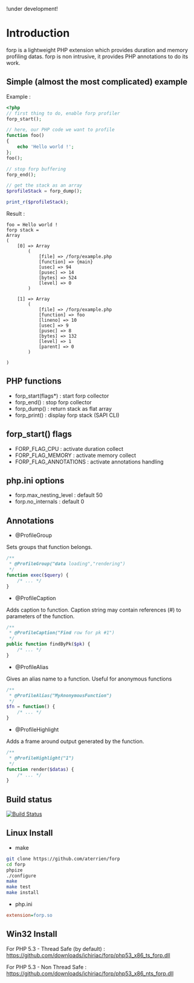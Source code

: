 !under development!

# Introduction #

forp is a lightweight PHP extension which provides duration and memory profiling datas. forp is non intrusive, it provides PHP annotations to do its work.


## Simple (almost the most complicated) example ##

Example :
```php
<?php
// first thing to do, enable forp profiler
forp_start();

// here, our PHP code we want to profile
function foo()
{
    echo 'Hello world !';
};
foo();

// stop forp buffering
forp_end();

// get the stack as an array
$profileStack = forp_dump();

print_r($profileStack);
```

Result :
```
foo = Hello world !
forp stack =
Array
(
    [0] => Array
        (
            [file] => /forp/example.php
            [function] => {main}
            [usec] => 94
            [pusec] => 14
            [bytes] => 524
            [level] => 0
        )

    [1] => Array
        (
            [file] => /forp/example.php
            [function] => foo
            [lineno] => 10
            [usec] => 9
            [pusec] => 8
            [bytes] => 132
            [level] => 1
            [parent] => 0
        )

)
```

## PHP functions ##
- forp_start(flags*) : start forp collector
- forp_end() : stop forp collector
- forp_dump() : return stack as flat array
- forp_print() : display forp stack (SAPI CLI)

## forp_start() flags ##

- FORP_FLAG_CPU : activate duration collect
- FORP_FLAG_MEMORY : activate memory collect
- FORP_FLAG_ANNOTATIONS : activate annotations handling

## php.ini options ##

- forp.max_nesting_level : default 50
- forp.no_internals : default 0

## Annotations  ##

- @ProfileGroup

Sets groups that function belongs.

```php
/**
 * @ProfileGroup("data loading","rendering")
 */
function exec($query) {
    /* ... */
}
```

- @ProfileCaption

Adds caption to function. Caption string may contain references (#<param num>) to parameters of the function.

```php
/**
 * @ProfileCaption("Find row for pk #1")
 */
public function findByPk($pk) {
    /* ... */
}
```

- @ProfileAlias

Gives an alias name to a function. Useful for anonymous functions

```php
/**
 * @ProfileAlias("MyAnonymousFunction")
 */
$fn = function() {
    /* ... */
}
```

- @ProfileHighlight

Adds a frame around output generated by the function.

```php
/**
 * @ProfileHighlight("1")
 */
function render($datas) {
    /* ... */
}
```

## Build status ##

[![Build Status](https://secure.travis-ci.org/aterrien/forp.png)](http://travis-ci.org/aterrien/forp)

## Linux Install ##

* make
```sh
git clone https://github.com/aterrien/forp
cd forp
phpize
./configure
make
make test
make install
```

* php.ini
```ini
extension=forp.so
```

## Win32 Install ##

For PHP 5.3 - Thread Safe (by default) :
https://github.com/downloads/ichiriac/forp/php53_x86_ts_forp.dll

For PHP 5.3 - Non Thread Safe :
https://github.com/downloads/ichiriac/forp/php53_x86_nts_forp.dll


